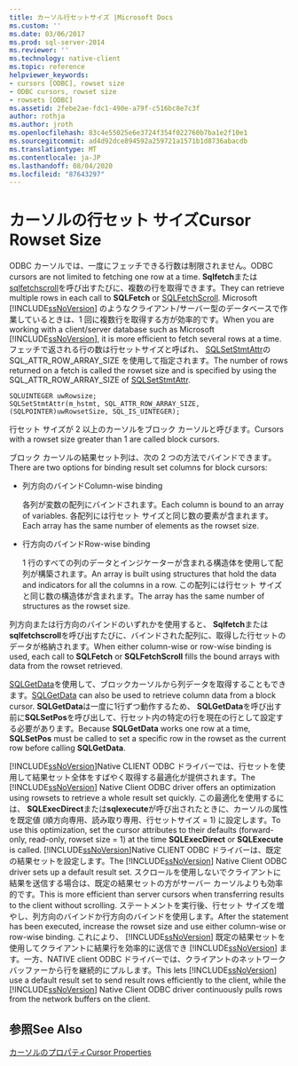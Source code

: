 ```yaml
---
title: カーソル行セットサイズ |Microsoft Docs
ms.custom: ''
ms.date: 03/06/2017
ms.prod: sql-server-2014
ms.reviewer: ''
ms.technology: native-client
ms.topic: reference
helpviewer_keywords:
- cursors [ODBC], rowset size
- ODBC cursors, rowset size
- rowsets [ODBC]
ms.assetid: 2febe2ae-fdc1-490e-a79f-c516bc8e7c3f
author: rothja
ms.author: jroth
ms.openlocfilehash: 83c4e55025e6e3724f354f022760b7ba1e2f10e1
ms.sourcegitcommit: ad4d92dce894592a259721a1571b1d8736abacdb
ms.translationtype: MT
ms.contentlocale: ja-JP
ms.lasthandoff: 08/04/2020
ms.locfileid: "87643297"
---
```

# <a name="cursor-rowset-size"></a><span data-ttu-id="87954-102">カーソルの行セット サイズ</span><span class="sxs-lookup"><span data-stu-id="87954-102">Cursor Rowset Size</span></span>
  <span data-ttu-id="87954-103">ODBC カーソルでは、一度にフェッチできる行数は制限されません。</span><span class="sxs-lookup"><span data-stu-id="87954-103">ODBC cursors are not limited to fetching one row at a time.</span></span> <span data-ttu-id="87954-104">**Sqlfetch**または[sqlfetchscroll](../../native-client-odbc-api/sqlfetchscroll.md)を呼び出すたびに、複数の行を取得できます。</span><span class="sxs-lookup"><span data-stu-id="87954-104">They can retrieve multiple rows in each call to **SQLFetch** or [SQLFetchScroll](../../native-client-odbc-api/sqlfetchscroll.md).</span></span> <span data-ttu-id="87954-105">Microsoft [!INCLUDE[ssNoVersion](../../../includes/ssnoversion-md.md)] のようなクライアント/サーバー型のデータベースで作業しているときは、1 回に複数行を取得する方が効率的です。</span><span class="sxs-lookup"><span data-stu-id="87954-105">When you are working with a client/server database such as Microsoft [!INCLUDE[ssNoVersion](../../../includes/ssnoversion-md.md)], it is more efficient to fetch several rows at a time.</span></span> <span data-ttu-id="87954-106">フェッチで返される行の数は行セットサイズと呼ばれ、 [SQLSetStmtAttr](../../native-client-odbc-api/sqlsetstmtattr.md)の SQL_ATTR_ROW_ARRAY_SIZE を使用して指定されます。</span><span class="sxs-lookup"><span data-stu-id="87954-106">The number of rows returned on a fetch is called the rowset size and is specified by using the SQL_ATTR_ROW_ARRAY_SIZE of [SQLSetStmtAttr](../../native-client-odbc-api/sqlsetstmtattr.md).</span></span>  
  
```  
SQLUINTEGER uwRowsize;  
SQLSetStmtAttr(m_hstmt, SQL_ATTR_ROW_ARRAY_SIZE, (SQLPOINTER)uwRowsetSize, SQL_IS_UINTEGER);  
```  
  
 <span data-ttu-id="87954-107">行セット サイズが 2 以上のカーソルをブロック カーソルと呼びます。</span><span class="sxs-lookup"><span data-stu-id="87954-107">Cursors with a rowset size greater than 1 are called block cursors.</span></span>  
  
 <span data-ttu-id="87954-108">ブロック カーソルの結果セット列は、次の 2 つの方法でバインドできます。</span><span class="sxs-lookup"><span data-stu-id="87954-108">There are two options for binding result set columns for block cursors:</span></span>  
  
-   <span data-ttu-id="87954-109">列方向のバインド</span><span class="sxs-lookup"><span data-stu-id="87954-109">Column-wise binding</span></span>  
  
     <span data-ttu-id="87954-110">各列が変数の配列にバインドされます。</span><span class="sxs-lookup"><span data-stu-id="87954-110">Each column is bound to an array of variables.</span></span> <span data-ttu-id="87954-111">各配列には行セット サイズと同じ数の要素が含まれます。</span><span class="sxs-lookup"><span data-stu-id="87954-111">Each array has the same number of elements as the rowset size.</span></span>  
  
-   <span data-ttu-id="87954-112">行方向のバインド</span><span class="sxs-lookup"><span data-stu-id="87954-112">Row-wise binding</span></span>  
  
     <span data-ttu-id="87954-113">1 行のすべての列のデータとインジケーターが含まれる構造体を使用して配列が構築されます。</span><span class="sxs-lookup"><span data-stu-id="87954-113">An array is built using structures that hold the data and indicators for all the columns in a row.</span></span> <span data-ttu-id="87954-114">この配列には行セット サイズと同じ数の構造体が含まれます。</span><span class="sxs-lookup"><span data-stu-id="87954-114">The array has the same number of structures as the rowset size.</span></span>  
  
 <span data-ttu-id="87954-115">列方向または行方向のバインドのいずれかを使用すると、 **Sqlfetch**または**sqlfetchscroll**を呼び出すたびに、バインドされた配列に、取得した行セットのデータが格納されます。</span><span class="sxs-lookup"><span data-stu-id="87954-115">When either column-wise or row-wise binding is used, each call to **SQLFetch** or **SQLFetchScroll** fills the bound arrays with data from the rowset retrieved.</span></span>  
  
 <span data-ttu-id="87954-116">[SQLGetData](../../native-client-odbc-api/sqlgetdata.md)を使用して、ブロックカーソルから列データを取得することもできます。</span><span class="sxs-lookup"><span data-stu-id="87954-116">[SQLGetData](../../native-client-odbc-api/sqlgetdata.md) can also be used to retrieve column data from a block cursor.</span></span> <span data-ttu-id="87954-117">**SQLGetData**は一度に1行ずつ動作するため、 **SQLGetData**を呼び出す前に**SQLSetPos**を呼び出して、行セット内の特定の行を現在の行として設定する必要があります。</span><span class="sxs-lookup"><span data-stu-id="87954-117">Because **SQLGetData** works one row at a time, **SQLSetPos** must be called to set a specific row in the rowset as the current row before calling **SQLGetData**.</span></span>  
  
 <span data-ttu-id="87954-118">[!INCLUDE[ssNoVersion](../../../includes/ssnoversion-md.md)]Native CLIENT ODBC ドライバーでは、行セットを使用して結果セット全体をすばやく取得する最適化が提供されます。</span><span class="sxs-lookup"><span data-stu-id="87954-118">The [!INCLUDE[ssNoVersion](../../../includes/ssnoversion-md.md)] Native Client ODBC driver offers an optimization using rowsets to retrieve a whole result set quickly.</span></span> <span data-ttu-id="87954-119">この最適化を使用するには、 **SQLExecDirect**または**sqlexecute**が呼び出されたときに、カーソルの属性を既定値 (順方向専用、読み取り専用、行セットサイズ = 1) に設定します。</span><span class="sxs-lookup"><span data-stu-id="87954-119">To use this optimization, set the cursor attributes to their defaults (forward-only, read-only, rowset size = 1) at the time **SQLExecDirect** or **SQLExecute** is called.</span></span> <span data-ttu-id="87954-120">[!INCLUDE[ssNoVersion](../../../includes/ssnoversion-md.md)]Native CLIENT ODBC ドライバーは、既定の結果セットを設定します。</span><span class="sxs-lookup"><span data-stu-id="87954-120">The [!INCLUDE[ssNoVersion](../../../includes/ssnoversion-md.md)] Native Client ODBC driver sets up a default result set.</span></span> <span data-ttu-id="87954-121">スクロールを使用しないでクライアントに結果を送信する場合は、既定の結果セットの方がサーバー カーソルよりも効率的です。</span><span class="sxs-lookup"><span data-stu-id="87954-121">This is more efficient than server cursors when transferring results to the client without scrolling.</span></span> <span data-ttu-id="87954-122">ステートメントを実行後、行セット サイズを増やし、列方向のバインドか行方向のバインドを使用します。</span><span class="sxs-lookup"><span data-stu-id="87954-122">After the statement has been executed, increase the rowset size and use either column-wise or row-wise binding.</span></span> <span data-ttu-id="87954-123">これにより、 [!INCLUDE[ssNoVersion](../../../includes/ssnoversion-md.md)] 既定の結果セットを使用してクライアントに結果行を効率的に送信でき [!INCLUDE[ssNoVersion](../../../includes/ssnoversion-md.md)] ます。一方、NATIVE client ODBC ドライバーでは、クライアントのネットワークバッファーから行を継続的にプルします。</span><span class="sxs-lookup"><span data-stu-id="87954-123">This lets [!INCLUDE[ssNoVersion](../../../includes/ssnoversion-md.md)] use a default result set to send result rows efficiently to the client, while the [!INCLUDE[ssNoVersion](../../../includes/ssnoversion-md.md)] Native Client ODBC driver continuously pulls rows from the network buffers on the client.</span></span>  
  
## <a name="see-also"></a><span data-ttu-id="87954-124">参照</span><span class="sxs-lookup"><span data-stu-id="87954-124">See Also</span></span>  
 [<span data-ttu-id="87954-125">カーソルのプロパティ</span><span class="sxs-lookup"><span data-stu-id="87954-125">Cursor Properties</span></span>](cursor-properties.md)  
  
  
